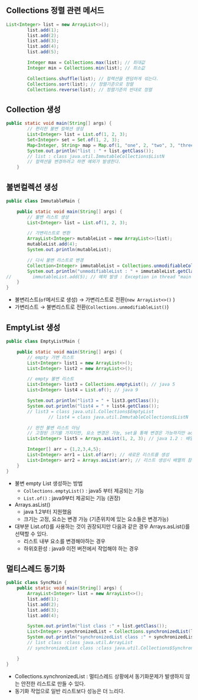 ## Collections 정렬 관련 메서드

```java
List<Integer> list = new ArrayList<>();
        list.add(1);
        list.add(2);
        list.add(3);
        list.add(4);
        list.add(5);

        Integer max = Collections.max(list); // 최대값
        Integer min = Collections.min(list); // 최소값

        Collections.shuffle(list); // 컬렉션을 랜덤하게 섞는다.
        Collections.sort(list); // 정렬기준으로 정렬
        Collections.reverse(list); // 정렬기준의 반대로 정렬
```

## Collection 생성

```java
public static void main(String[] args) {
        // 편리한 불변 컬렉션 생성
        List<Integer> list = List.of(1, 2, 3);
        Set<Integer> set = Set.of(1, 2, 3);
        Map<Integer, String> map = Map.of(1, "one", 2, "two", 3, "three");
        System.out.println("list : " + list.getClass());
        // list : class java.util.ImmutableCollections$ListN
        // 컬렉션을 변경하려고 하면 예외가 발생한다.
    }
```

## 불변컬렉션 생성

```java
public class ImmutableMain {

    public static void main(String[] args) {
        // 불변 리스트 생성
        List<Integer> list = List.of(1, 2, 3);

        // 가변리스트로 변환
        ArrayList<Integer> mutableList = new ArrayList<>(list);
        mutableList.add(4);
        System.out.println(mutableList);

        // 다시 불변 리스트로 변경
        Collection<Integer> immutableList = Collections.unmodifiableCollection(mutableList);
        System.out.println("unmodifiableList : " + immutableList.getClass());
//        immutableList.add(5); // 예외 발생 : Exception in thread "main" java.lang.UnsupportedOperationException
    }
}
```

- 불변리스트(`of`메서드로 생성) → 가변리스트로 전환(`new ArrayList<>()` )
- 가변리스트 → 불변리스트로 전환(`Collections.unmodifiableList()`)

## EmptyList 생성

```java
public class EmptyListMain {

    public static void main(String[] args) {
        // empty 가변 리스트
        List<Integer> list1 = new ArrayList<>();
        List<Integer> list2 = new ArrayList<>();

        // empty 불변 리스트
        List<Integer> list3 = Collections.emptyList(); // java 5
        List<Integer> list4 = List.of(); // java 9

        System.out.println("list3 = " + list3.getClass());
        System.out.println("list4 = " + list4.getClass());
        // list3 = class java.util.Collections$EmptyList
				// list4 = class java.util.ImmutableCollections$ListN

        // 완전 불변 리스트 아님
        // 고정된 크기를 가지지만, 요소 변경은 가능, set을 통해 변경은 가능하지만 add(), remove()로 길이변경은 불가능
        List<Integer> list5 = Arrays.asList(1, 2, 3); // java 1.2 : 배열 -> List

        Integer[] arr = {1,2,3,4,5};
        List<Integer> arr1 = List.of(arr); // 새로운 리스트를 생성
        List<Integer> arr2 = Arrays.asList(arr); // 리스트 생성시 배열의 참조값을 그대로 사용 -> 리스트 생성하는 비용이 더 적음 / 배열의 크기가 아주 크다면 Arrays.asList가 나을 수도 있음
    }
}
```

- 불변 empty List 생성하는 방법
    - `Collections.emptyList()` : java5 부터 제공되는 기능
    - `List.of()` : java9부터 제공되는 기능 (권장)
- Arrays.asList()
    - java 1.2부터 지원했음
    - 크기는 고정, 요소는 변경 가능 (기존위치에 있는 요소들은 변경가능)
- 대부분 List.of()를 사용하는 것이 권장되지만 다음과 같은 경우 Arrays.asList()를 선택할 수 있다.
    - 리스트 내부 요소를 변경해야하는 경우
    - 하위호환성 : java9 이전 버전에서 작업해야 하는 경우

## 멀티스레드 동기화

```java
public class SyncMain {
    public static void main(String[] args) {
        ArrayList<Integer> list = new ArrayList<>();
        list.add(1);
        list.add(2);
        list.add(3);
        list.add(4);

        System.out.println("list class :" + list.getClass());
        List<Integer> synchronizedList = Collections.synchronizedList(list);
        System.out.println("synchronizedList class :" + synchronizedList.getClass());
        // list class :class java.util.ArrayList
        // synchronizedList class :class java.util.Collections$SynchronizedRandomAccessList

    }
}
```

- Collections.synchronizedList : 멀티스레드 상황에서 동기화문제가 발생하지 않는 안전한 리스트로 만들 수 있다.
- 동기화 작업으로 일반 리스트보다 성능은 더 느리다.